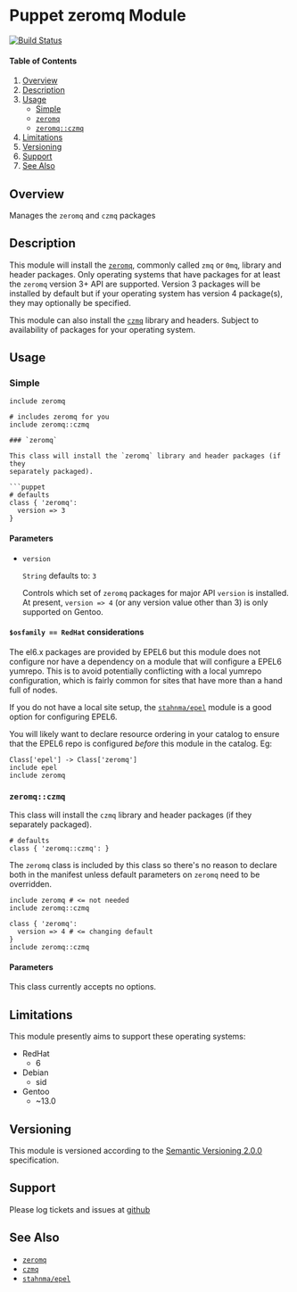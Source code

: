 Puppet zeromq Module
====================

[![Build Status](https://travis-ci.org/jhoblitt/puppet-zeromq.png)](https://travis-ci.org/jhoblitt/puppet-zeromq)

#### Table of Contents

1. [Overview](#overview)
2. [Description](#description)
3. [Usage](#usage)
    * [Simple](#simple)
    * [`zeromq`](#zeromq)
    * [`zeromq::czmq`](#zeromq--czmq)
4. [Limitations](#limitations)
5. [Versioning](#versioning)
6. [Support](#support)
7. [See Also](#see-also)


Overview
--------

Manages the `zeromq` and `czmq` packages


Description
-----------

This module will install the [`zeromq`](http://zeromq.org/), commonly called
`zmq` or `0mq`, library and header packages.  Only operating systems that have
packages for at least the `zeromq` version 3+ API are supported.  Version 3
packages will be installed by default but if your operating system has version
4 package(s), they may optionally be specified.

This module can also install the [`czmq`](http://czmq.zeromq.org/) library and
headers.  Subject to availability of packages for your operating system.


Usage
-----

### Simple

```puppet
include zeromq
```

```puppet
# includes zeromq for you
include zeromq::czmq

### `zeromq`

This class will install the `zeromq` library and header packages (if they
separately packaged).

```puppet
# defaults
class { 'zeromq':
  version => 3
}
```

#### Parameters

* `version`

    `String` defaults to: `3`

    Controls which set of `zeromq` packages for major API `version` is
    installed.  At present, `version => 4` (or any version value other than 3)
    is only supported on Gentoo.

#### `$osfamily == RedHat` considerations

The el6.x packages are provided by EPEL6 but this module does not configure nor
have a dependency on a module that will configure a EPEL6 yumrepo.  This is to
avoid potentially conflicting with a local yumrepo configuration, which is
fairly common for sites that have more than a hand full of nodes.

If you do not have a local site setup, the
[`stahnma/epel`](https://forge.puppetlabs.com/stahnma/epel) module is a good
option for configuring EPEL6.

You will likely want to declare resource ordering in your catalog to ensure
that the EPEL6 repo is configured *before* this module in the catalog. Eg:

```puppet
Class['epel'] -> Class['zeromq']
include epel
include zeromq
```

### `zeromq::czmq`

This class will install the `czmq` library and header packages (if they
separately packaged).

```puppet
# defaults
class { 'zeromq::czmq': }
```

The `zeromq` class is included by this class so there's no reason to declare
both in the manifest unless default parameters on `zeromq` need to be
overridden.

```puppet
include zeromq # <= not needed
include zeromq::czmq
```

```puppet
class { 'zeromq':
  version => 4 # <= changing default
}
include zeromq::czmq
```

#### Parameters

This class currently accepts no options.


Limitations
-----------

This module presently aims to support these operating systems:

* RedHat
  - 6
* Debian
  - sid
* Gentoo
  - ~13.0


Versioning
----------

This module is versioned according to the [Semantic Versioning
2.0.0](http://semver.org/spec/v2.0.0.html) specification.


Support
-------

Please log tickets and issues at
[github](https://github.com/jhoblitt/puppet-zeromq/issues)


See Also
--------

* [`zeromq`](http://zeromq.org/)
* [`czmq`](http://czmq.zeromq.org/)
* [`stahnma/epel`](https://forge.puppetlabs.com/stahnma/epel)
